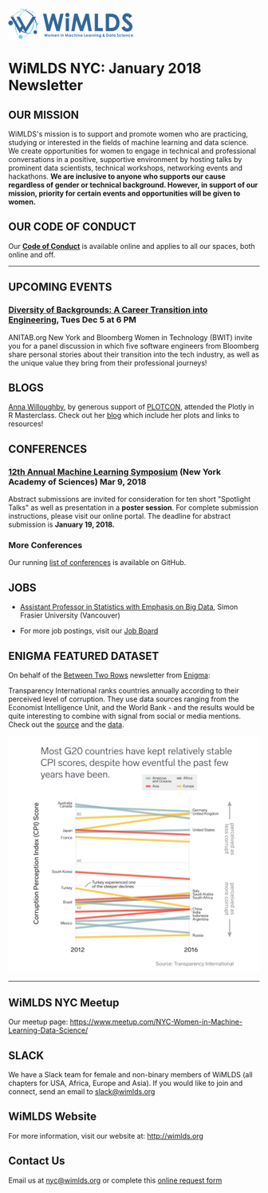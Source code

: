 ![wimlds](images/Logo-Blue-reduced.png)  

# WiMLDS NYC:  January 2018 Newsletter

## OUR MISSION

WiMLDS's mission is to support and promote women who are practicing, studying or interested in the fields of machine learning and data science.  We create opportunities for women to engage in technical and professional conversations in a positive, supportive environment by hosting talks by prominent data scientists, technical workshops, networking events and hackathons.  **We are inclusive to anyone who supports our cause regardless of gender or technical background.  However, in support of our mission, priority for certain events and opportunities will be given to women.**  

## OUR CODE OF CONDUCT

Our **[Code of Conduct](https://github.com/WiMLDS/starter-kit/wiki/Code-of-conduct)** is available online and applies to all our spaces, both online and off.

---

## UPCOMING EVENTS
### [Diversity of Backgrounds: A Career Transition into Engineering](https://www.bloomberg.com/event-registration/?id=72909), Tues Dec 5 at 6 PM
ANITAB.org New York and Bloomberg Women in Technology (BWIT) invite you for a panel discussion in which five software engineers from Bloomberg share personal stories about their transition into the tech industry, as well as the unique value they bring from their professional journeys!  


## BLOGS 
[Anna Willoughby](https://www.linkedin.com/in/anna-willoughby/), by generous support of [PLOTCON](https://plotcon.plot.ly/), attended the Plotly in R Masterclass.  Check out her [blog](http://wimlds.org/anna-willoughby-plotcon-2017-plotly-masterclass/) which include her plots and links to resources!


## CONFERENCES 

### [12th Annual Machine Learning Symposium](https://github.com/WiMLDS/conferences/blob/master/2018/2018_03_09_ml_symposium.md) (New York Academy of Sciences) Mar 9, 2018  
Abstract submissions are invited for consideration for ten short "Spotlight Talks" as well as presentation in a **poster session**. For complete submission instructions, please visit our online portal. The deadline for abstract submission is **January 19, 2018.**

### More Conferences
Our running [list of conferences](https://github.com/WiMLDS/conferences) is available on GitHub.

## JOBS 

* [Assistant Professor in Statistics with Emphasis on Big Data](http://wimlds.org/job/simoin-fraser-university-2-assistant-professor-in-statistics-with-emphasis-on-big-data/), Simon Frasier University (Vancouver)

* For more job postings, visit our [Job Board](http://wimlds.org/jobs/)


## ENIGMA FEATURED DATASET 
On behalf of the [Between Two Rows](https://us5.campaign-archive.com/home/?u=04aa10cf99e0998bd8e69a109&id=e53dcad000) newsletter from [Enigma](https://www.enigma.com):  

Transparency International ranks countries annually according to their perceived level of corruption. They use data sources ranging from the Economist Intelligence Unit, and the World Bank - and the results would be quite interesting to combine with signal from social or media mentions. Check out the [source](https://www.transparency.org) and the [data](https://public.enigma.com/datasets/transparency-international-corruption-perceptions-index-2016/91e2b23f-a37d-42c0-be3e-73b5e1ae49e6).

![corruption](images/g20_corruption_v2-01.png)  


 

---

## WiMLDS NYC Meetup
Our meetup page:  https://www.meetup.com/NYC-Women-in-Machine-Learning-Data-Science/

## SLACK
We have a Slack team for female and non-binary members of WiMLDS (all chapters for USA, Africa, Europe and Asia).  If you would like to join and connect, send an email to slack@wimlds.org

## WiMLDS Website
For more information, visit our website at:  http://wimlds.org

## Contact Us
Email us at nyc@wimlds.org or complete this [online request form](http://wimlds.org/requests/)



